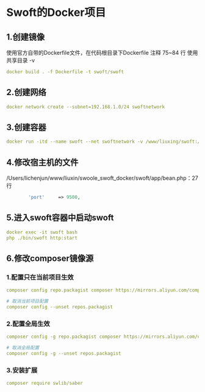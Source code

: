 # Swoft的Docker项目
## 1.创建镜像
使用官方自带的Dockerfile文件，在代码根目录下Dockerfile
注释 75~84 行  使用共享目录 -v
```yml
docker build . -f Dockerfile -t swoft/swoft
```
## 2.创建网络
```yml
docker network create --subnet=192.168.1.0/24 swoftnetwork
```
## 3.创建容器
```yml
docker run -itd --name swoft --net swoftnetwork -v /www/liuxing/swoft:/var/www/swoft -p 9500:9500 --ip 192.168.1.3 swoft
```
## 4.修改宿主机的文件
/Users/lichenjun/www/liuxin/swoole_swoft_docker/swoft/app/bean.php：27行
```php
        'port'     => 9500,
```
## 5.进入swoft容器中启动swoft
```yml
docker exec -it swoft bash
php ./bin/swoft http:start
```
## 6.修改composer镜像源
### 1.配置只在当前项目生效
```yml
composer config repo.packagist composer https://mirrors.aliyun.com/composer/

# 取消当前项目配置
composer config --unset repos.packagist
```
### 2.配置全局生效
```yml
composer config -g repo.packagist composer https://mirrors.aliyun.com/composer/

# 取消全局配置
composer config -g --unset repos.packagist
```

### 3.安装扩展
```yml
composer require swlib/saber
```